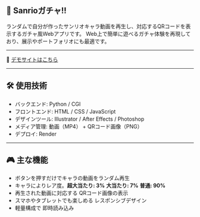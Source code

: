 ##  🎀 Sanrioガチャ!!

ランダムで自分が作ったサンリオキャラ動画を再生し、対応するQRコードを表示するガチャ風Webアプリです。
Web上で簡単に遊べるガチャ体験を再現しており、展示やポートフォリオにも最適です。

---

🔗 [デモサイトはこちら](https://sanriogacha.onrender.com)

---

## 🛠️ 使用技術

- バックエンド: Python / CGI
- フロントエンド: HTML / CSS / JavaScript
- デザインツール: Illustrator / After Effects / Photoshop   
- メディア管理: 動画（MP4） + QRコード画像（PNG） 
- デプロイ: Render
  
---

## 🎮 主な機能

- ボタンを押すだけでキャラの動画をランダム再生
- キャラによりレア度。**超大当たり: 3%** **大当たり: 7%** **普通: 90%**
- 再生された動画に対応する QRコード画像の表示
- スマホやタブレットでも楽しめる レスポンシブデザイン
- 軽量構成で 即時読み込み
